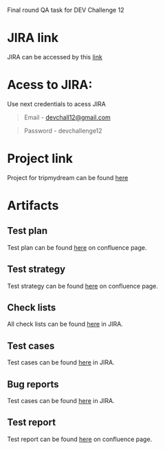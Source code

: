 Final round QA task for DEV Challenge 12

# JIRA link
JIRA can be accessed by this [link](https://ctrrep.atlassian.net)

# Acess to JIRA:
Use next credentials to acess JIRA
>Email - devchall12@gmail.com

>Password - devchallenge12

# Project link
Project for tripmydream can be found [here](https://ctrrep.atlassian.net/projects/TMD)

# Artifacts
## Test plan
Test plan can be found [here](https://ctrrep.atlassian.net/wiki/spaces/TRIP/pages/425986/Test+Plan?atlOrigin=eyJpIjoiNzA2NjM0MzBjNDQwNDhjNzljOTMxMjcxYmYyNzlmNzAiLCJwIjoiYyJ9) on confluence page.
## Test strategy
Test strategy can be found [here](https://ctrrep.atlassian.net/wiki/spaces/TRIP/pages/32977/Test+Strategy?atlOrigin=eyJpIjoiYWYzMzY2YWViZTRiNDYxZWJjZjYwODU1YzI5MTYxMmEiLCJwIjoiYyJ9) on confluence page.
## Check lists
All check lists can be found [here](https://ctrrep.atlassian.net/projects/TMD?selectedItem=com.thed.zephyr.je__project-centric-view-tests-page&testsTab=test-cycles-tab) in JIRA.
## Test cases
Test cases can be found [here](https://ctrrep.atlassian.net/issues/?jql=project%3D10000%20AND%20issuetype%3DTest) in JIRA.
## Bug reports
Test cases can be found [here](https://ctrrep.atlassian.net/issues/?filter=-4&jql=issuetype%20%3D%20Bug) in JIRA.
## Test report
Test report can be found [here](https://ctrrep.atlassian.net/wiki/spaces/TRIP/pages/524290/Test+Report?atlOrigin=eyJpIjoiN2JkY2UxNmUzNjEyNDVmMmI2ODM5YTdkOTVjZmM2YzciLCJwIjoiYyJ9) on confluence page.
